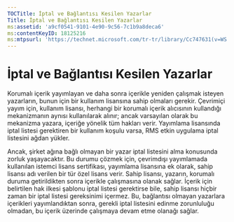 ```yaml
---
TOCTitle: İptal ve Bağlantısı Kesilen Yazarlar
Title: İptal ve Bağlantısı Kesilen Yazarlar
ms:assetid: 'a9cf0541-9101-4e90-9c56-7c1b9a8deca6'
ms:contentKeyID: 18125216
ms:mtpsurl: 'https://technet.microsoft.com/tr-tr/library/Cc747631(v=WS.10)'
---
```


İptal ve Bağlantısı Kesilen Yazarlar
====================================

Korumalı içerik yayımlayan ve daha sonra içerikle yeniden çalışmak isteyen yazarların, bunun için bir kullanım lisansına sahip olmaları gerekir. Çevrimiçi yayım için, kullanım lisansı, herhangi bir korumalı içerik alıcısının kullandığı mekanizmanın aynısı kullanılarak alınır; ancak varsayılan olarak bu mekanizma yazara, içeriğe yönelik tüm hakları verir. Yayımlama lisansında iptal listesi gerektiren bir kullanım koşulu varsa, RMS etkin uygulama iptal listesini ağdan yükler.

Ancak, şirket ağına bağlı olmayan bir yazar iptal listesini alma konusunda zorluk yaşayacaktır. Bu durumu çözmek için, çevrimdışı yayımlamada kullanılan istemci lisans sertifikası, yayımlama lisansına ek olarak, sahip lisansı adı verilen bir tür özel lisans verir. Sahip lisansı, yazarın, korumalı duruma getirildikten sonra içerikle çalışmasına olanak sağlar. İçerik için belirtilen hak ilkesi şablonu iptal listesi gerektirse bile, sahip lisansı hiçbir zaman bir iptal listesi gereksinimi içermez. Bu, bağlantısı olmayan yazarlara içerikleri yayımlandıktan sonra, gerekli iptal listesini edinme zorunluluğu olmadan, bu içerik üzerinde çalışmaya devam etme olanağı sağlar.
